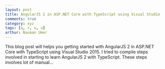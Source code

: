 ```yaml
---
layout: post
title: AngularJS 2 in ASP.NET Core with TypeScript using Visual Studio 2015
comments: true
category: xyz
tags: [q, r, u, u]
arthur: Nauman Umer 
---
```


This blog post will helps you getting started with AngularJS 2 in ASP.NET Core with TypeScript using Visual Studio 2015. I tried to compile steps involved in starting to learn AngularJS 2 with TypeScript. These steps involves lot of manual…

